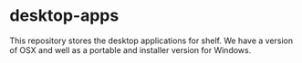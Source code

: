 # desktop-apps
This repository stores the desktop applications for shelf. We have a version of OSX and well as a portable and installer version for Windows.
